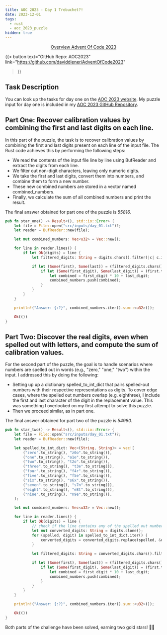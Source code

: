 ```yaml
---
title: AOC 2023 - Day 1 Trebuchet?!
date: 2023-12-01
tags:
  - rust
  - aoc_2023_puzzle
hidden: true
---
```


<div style="text-align: center;">
    <a href="/posts/aoc2023/challenge">Overview Advent Of Code 2023</a>
</div>

{{< button
text="GitHub Repo: AOC2023" 
link="https://github.com/daviddiener/AdventOfCode2023" 
>}}

## Task Description
You can look up the tasks for day one on the [AOC 2023 website](https://adventofcode.com/2023/day/1). My puzzle input for day one is included in my [AOC 2023 GitHub Repository](https://github.com/daviddiener/AdventOfCode2023/blob/master/src/inputs/day_01.txt).

## Part One: Recover calibration values by combining the first and last digits on each line.

In this part of the puzzle, the task is to recover calibration values by combining the first and last digits present on each line of the input file. The Rust code achieves this by performing the following steps:

- We read the contents of the input file line by line using BufReader and extract the digits from each line.
- We filter out non-digit characters, leaving only numeric digits.
- We take the first and last digits, convert them into numbers, and combine them to form a new number.
- These new combined numbers are stored in a vector named combined_numbers.
- Finally, we calculate the sum of all combined numbers and print the result.

The final answer obtained for part one of the puzzle is *55816*.

```rust
pub fn star_one() -> Result<(), std::io::Error> {
    let file = File::open("src/inputs/day_01.txt")?;
    let reader = BufReader::new(file);

    let mut combined_numbers: Vec<u32> = Vec::new();

    for line in reader.lines() {
        if let Ok(digits) = line {
            let filtered_digits: String = digits.chars().filter(|c| c.is_digit(10)).collect();

            if let (Some(first), Some(last)) = (filtered_digits.chars().next(), filtered_digits.chars().last()) {
                if let (Some(first_digit), Some(last_digit)) = (first.to_digit(10), last.to_digit(10)) {
                    let combined = first_digit * 10 + last_digit;
                    combined_numbers.push(combined);
                }
            }
        }
    }

    println!("Answer: {:?}", combined_numbers.iter().sum::<u32>());

    Ok(())
}
```

## Part Two: Discover the real digits, even when spelled out with letters, and compute the sum of calibration values.

For the second part of the puzzle, the goal is to handle scenarios where numbers are spelled out in words (e.g., "zero," "one," "two") within the input. I addressed this by doing the following:

- Setting up up a dictionary spelled_to_int_dict that pairs spelled-out numbers with their respective representations as digits. To cover edge cases, where the spelled out numbers overlap (e.g. eighthree), I include the first and last character of the digit in the replacement value. This was something I overlooked on my first attempt to solve this puzzle.
- Then we proceed similar, as in part one.

The final answer obtained for part two of the puzzle is *54980*.

```rust
pub fn star_two() -> Result<(), std::io::Error> {
    let file = File::open("src/inputs/day_01.txt")?;
    let reader = BufReader::new(file);

    let spelled_to_int_dict: Vec<(String, String)> = vec![
        ("zero".to_string(), "z0o".to_string()),
        ("one".to_string(), "o1e".to_string()),
        ("two".to_string(), "t2o".to_string()),
        ("three".to_string(), "t3e".to_string()),
        ("four".to_string(), "f4r".to_string()),
        ("five".to_string(), "f5e".to_string()),
        ("six".to_string(), "s6x".to_string()),
        ("seven".to_string(), "s7n".to_string()),
        ("eight".to_string(), "e8t".to_string()),
        ("nine".to_string(), "n9e".to_string()),
    ];

    let mut combined_numbers: Vec<u32> = Vec::new();

    for line in reader.lines() {
        if let Ok(digits) = line {
            // check if the line contains any of the spelled out numbers and convert it to a digit
            let mut converted_digits: String = digits.clone();
            for (spelled, digit) in spelled_to_int_dict.iter() {
                converted_digits = converted_digits.replace(spelled, &digit.to_string());
            }
           
            let filtered_digits: String = converted_digits.chars().filter(|c| c.is_digit(10)).collect();

            if let (Some(first), Some(last)) = (filtered_digits.chars().next(), filtered_digits.chars().last()) {
                if let (Some(first_digit), Some(last_digit)) = (first.to_digit(10), last.to_digit(10)) {
                    let combined = first_digit * 10 + last_digit;
                    combined_numbers.push(combined);
                }
            }
        }
    }

    println!("Answer: {:?}", combined_numbers.iter().sum::<u32>());

    Ok(())
}
```

Both parts of the challenge have been solved, earning two gold stars! 🌟🌟
